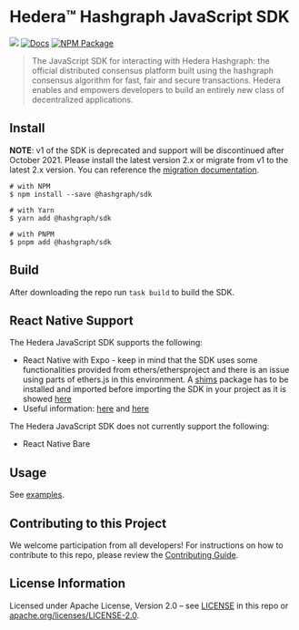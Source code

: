 # Hedera™ Hashgraph JavaScript SDK

[![](https://img.shields.io/discord/373889138199494658)](https://discord.com/channels/373889138199494658/616725732650909710)
[![Docs](https://img.shields.io/badge/docs-%F0%9F%93%84-blue)](https://docs.hedera.com/guides/getting-started/javascript/environment-set-up)
[![NPM Package](https://img.shields.io/npm/v/@hashgraph/sdk.svg)](https://www.npmjs.org/package/@hashgraph/sdk)

> The JavaScript SDK for interacting with Hedera Hashgraph: the official distributed
> consensus platform built using the hashgraph consensus algorithm for fast,
> fair and secure transactions. Hedera enables and empowers developers to
> build an entirely new class of decentralized applications.

## Install

**NOTE**: v1 of the SDK is deprecated and support will be discontinued after October 2021. Please install the latest version 2.x or migrate from v1 to the latest 2.x version. You can reference the [migration documentation](/MIGRATING_V1.md).

```
# with NPM
$ npm install --save @hashgraph/sdk

# with Yarn
$ yarn add @hashgraph/sdk

# with PNPM
$ pnpm add @hashgraph/sdk
```
## Build

After downloading the repo run `task build` to build the SDK.

## React Native Support

The Hedera JavaScript SDK supports the following:

* React Native with Expo - keep in mind that the SDK uses some functionalities provided from ethers/ethersproject and there is an issue using parts of ethers.js in this environment. A [shims](https://www.npmjs.com/package/@ethersproject/shims) package has to be installed and imported before importing the SDK in your project as it is showed [here](./examples/react-native-example/App.tsx)
* Useful information: [here](https://github.com/ethers-io/ethers.js/discussions/3652) and [here](https://docs.ethers.org/v5/cookbook/react-native/)

The Hedera JavaScript SDK does not currently support the following:

* React Native Bare



## Usage

See [examples](./examples).

## Contributing to this Project

We welcome participation from all developers!
For instructions on how to contribute to this repo, please
review the [Contributing Guide](CONTRIBUTING.md).

## License Information

Licensed under Apache License,
Version 2.0 – see [LICENSE](LICENSE) in this repo
or [apache.org/licenses/LICENSE-2.0](http://www.apache.org/licenses/LICENSE-2.0).

